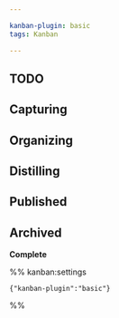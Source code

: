 ```yaml
---

kanban-plugin: basic
tags: Kanban

---
```


## TODO



## Capturing



## Organizing



## Distilling



## Published



## Archived

**Complete**




%% kanban:settings
```
{"kanban-plugin":"basic"}
```
%%